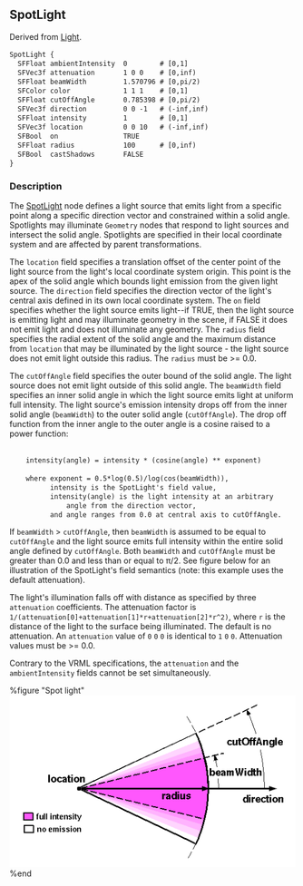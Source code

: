 ## SpotLight

Derived from [Light](reference/light.md#light).

```
SpotLight {
  SFFloat ambientIntensity  0        # [0,1]
  SFVec3f attenuation       1 0 0    # [0,inf)
  SFFloat beamWidth         1.570796 # [0,pi/2)
  SFColor color             1 1 1    # [0,1]
  SFFloat cutOffAngle       0.785398 # [0,pi/2)
  SFVec3f direction         0 0 -1   # (-inf,inf)
  SFFloat intensity         1        # [0,1]
  SFVec3f location          0 0 10   # (-inf,inf)
  SFBool  on                TRUE
  SFFloat radius            100      # [0,inf)
  SFBool  castShadows       FALSE
}
```

### Description

The [SpotLight](reference/spotlight.md#spotlight) node defines a light source
that emits light from a specific point along a specific direction vector and
constrained within a solid angle. Spotlights may illuminate `Geometry` nodes
that respond to light sources and intersect the solid angle. Spotlights are
specified in their local coordinate system and are affected by parent
transformations.

The `location` field specifies a translation offset of the center point of the
light source from the light's local coordinate system origin. This point is the
apex of the solid angle which bounds light emission from the given light source.
The `direction` field specifies the direction vector of the light's central axis
defined in its own local coordinate system. The `on` field specifies whether the
light source emits light--if TRUE, then the light source is emitting light and
may illuminate geometry in the scene, if FALSE it does not emit light and does
not illuminate any geometry. The `radius` field specifies the radial extent of
the solid angle and the maximum distance from `location` that may be illuminated
by the light source - the light source does not emit light outside this radius.
The `radius` must be >= 0.0.

The `cutOffAngle` field specifies the outer bound of the solid angle. The light
source does not emit light outside of this solid angle. The `beamWidth` field
specifies an inner solid angle in which the light source emits light at uniform
full intensity. The light source's emission intensity drops off from the inner
solid angle (`beamWidth`) to the outer solid angle (`cutOffAngle`). The drop off
function from the inner angle to the outer angle is a cosine raised to a power
function:

```

    intensity(angle) = intensity * (cosine(angle) ** exponent)

    where exponent = 0.5*log(0.5)/log(cos(beamWidth)),
          intensity is the SpotLight's field value,
          intensity(angle) is the light intensity at an arbitrary
              angle from the direction vector,
          and angle ranges from 0.0 at central axis to cutOffAngle.
```

If `beamWidth` > `cutOffAngle`, then `beamWidth` is assumed to be equal to
`cutOffAngle` and the light source emits full intensity within the entire solid
angle defined by `cutOffAngle`. Both `beamWidth` and `cutOffAngle` must be
greater than 0.0 and less than or equal to π/2. See figure below for an
illustration of the SpotLight's field semantics (note: this example uses the
default attenuation).

The light's illumination falls off with distance as specified by three
`attenuation` coefficients. The attenuation factor is
`1/(attenuation[0]+attenuation[1]*r+attenuation[2]*r^2)`, where `r` is the
distance of the light to the surface being illuminated. The default is no
attenuation. An `attenuation` value of `0` `0` `0` is identical to `1` `0` `0`.
Attenuation values must be >= 0.0.

Contrary to the VRML specifications, the `attenuation` and the
`ambientIntensity` fields cannot be set simultaneously.

%figure "Spot light"
![Spot light](png/spot_light.png)
%end

